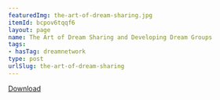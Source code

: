 ```yaml
---
featuredImg: the-art-of-dream-sharing.jpg
itemId: bcpov6tqqf6
layout: page
name: The Art of Dream Sharing and Developing Dream Groups
tags:
- hasTag: dreamnetwork
type: post
urlSlug: the-art-of-dream-sharing
---
```

<a href="../files/pdfs/Volume_publications/publications.the-art-of-dream-sharing.pdf" download="">Download</a>